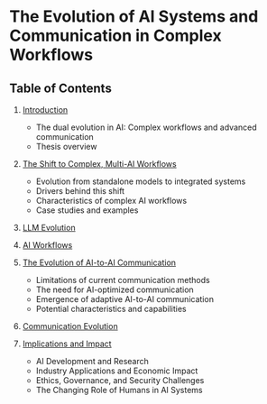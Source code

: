 # The Evolution of AI Systems and Communication in Complex Workflows

## Table of Contents

1. [Introduction](01-intro.md)
   - The dual evolution in AI: Complex workflows and advanced communication
   - Thesis overview

2. [The Shift to Complex, Multi-AI Workflows](02-from-single-to-workflow.md)
   - Evolution from standalone models to integrated systems
   - Drivers behind this shift
   - Characteristics of complex AI workflows
   - Case studies and examples

3. [LLM Evolution](03-LLM.md)

4. [AI Workflows](04-workflows.md)

5. [The Evolution of AI-to-AI Communication](05-communication.md)
   - Limitations of current communication methods
   - The need for AI-optimized communication
   - Emergence of adaptive AI-to-AI communication
   - Potential characteristics and capabilities

6. [Communication Evolution](06-comm-evolution.md)

7. [Implications and Impact](07-implications.md)
   - AI Development and Research
   - Industry Applications and Economic Impact
   - Ethics, Governance, and Security Challenges
   - The Changing Role of Humans in AI Systems